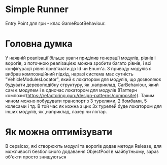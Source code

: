 
# Simple Runner

Entry Point для гри - клас GameRootBehaviour.

# Головна думка 
У наявній реалізації більше уваги приділив генерації модулів, рівнів і ворогів, з поточною реалізацією можна зробити багато рівнів, і всі конфігурації рівня прив'язати до Id чи Enum'a. З приводу модулів я вибрав композиційний підхід, наразі система має сутність "VehicleModulesLocator", який є локатором для модулів, що дозволяює будувати 
деревоподібну структуру, як ,наприклад, CarBehaviour, який сам є модулем і в одночас локатором для модулів (Паттерн композит(https://refactoring.guru/design-patterns/composite)). Таким чином можно побудувати транспорт з 3 турелями, 2 бомбами, 5 колесами і тд. В той час як кожна з цих 3х турелей буде локатором для інших модулів, як ,наприклад, лазер чи ліхтар.

# Як можна оптимізувати
В сервісах, які створюють модулі та ворогів додав методи Release, для можливості безболісного додавання ObjectPool в майбутньому, зараз об'єкти просто знищуються
